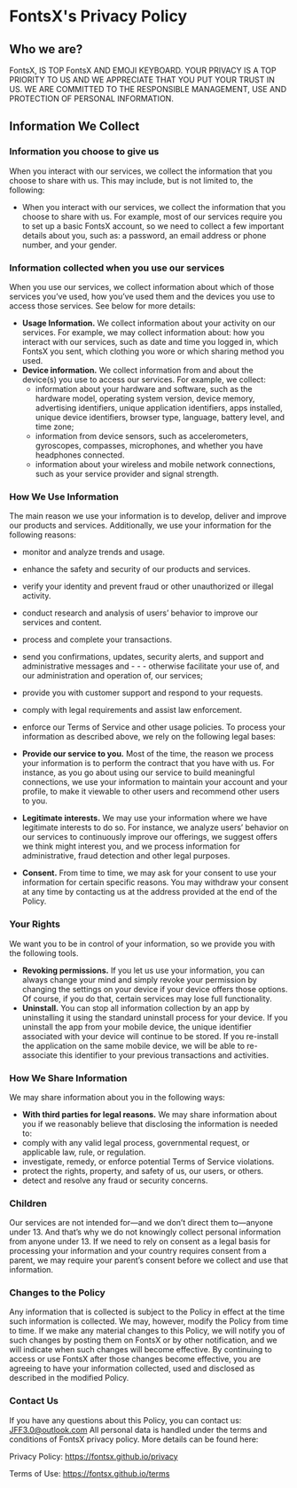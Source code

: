 # FontsX's Privacy Policy

## Who we are?

FontsX, IS TOP FontsX AND EMOJI KEYBOARD. YOUR PRIVACY IS A TOP PRIORITY TO US AND WE APPRECIATE THAT YOU PUT YOUR TRUST IN US. WE ARE COMMITTED TO THE RESPONSIBLE MANAGEMENT, USE AND PROTECTION OF PERSONAL INFORMATION.

## Information We Collect

### Information you choose to give us

When you interact with our services, we collect the information that you choose to share with us. This may include, but is not limited to, the following:

- When you interact with our services, we collect the information that you choose to share with us. For example, most of our services require you to set up a basic FontsX account, so we need to collect a few important details about you, such as: a password, an email address or phone number, and your gender.

### Information collected when you use our services

When you use our services, we collect information about which of those services you’ve used, how you’ve used them and the devices you use to access those services. See below for more details:

- **Usage Information.** We collect information about your activity on our services. For example, we may collect information about:
  how you interact with our services, such as date and time you logged in, which FontsX you sent, which clothing you wore or which sharing method you used.
- **Device information.** We collect information from and about the device(s) you use to access our services. For example, we collect:
  - information about your hardware and software, such as the hardware model, operating system version, device memory, advertising identifiers, unique application identifiers, apps installed, unique device identifiers, browser type, language, battery level, and time zone;
  - information from device sensors, such as accelerometers, gyroscopes, compasses, microphones, and whether you have headphones connected.
  - information about your wireless and mobile network connections, such as your service provider and signal strength.

### How We Use Information

The main reason we use your information is to develop, deliver and improve our products and services. Additionally, we use your information for the following reasons:

- monitor and analyze trends and usage.
- enhance the safety and security of our products and services.
- verify your identity and prevent fraud or other unauthorized or illegal activity.
- conduct research and analysis of users’ behavior to improve our services and content.
- process and complete your transactions.
- send you confirmations, updates, security alerts, and support and administrative messages and - - - otherwise facilitate your use of, and our administration and operation of, our services;
- provide you with customer support and respond to your requests.
- comply with legal requirements and assist law enforcement.
- enforce our Terms of Service and other usage policies.
  To process your information as described above, we rely on the following legal bases:

- **Provide our service to you.** Most of the time, the reason we process your information is to perform the contract that you have with us. For instance, as you go about using our service to build meaningful connections, we use your information to maintain your account and your profile, to make it viewable to other users and recommend other users to you.
- **Legitimate interests.** We may use your information where we have legitimate interests to do so. For instance, we analyze users’ behavior on our services to continuously improve our offerings, we suggest offers we think might interest you, and we process information for administrative, fraud detection and other legal purposes.
- **Consent.** From time to time, we may ask for your consent to use your information for certain specific reasons. You may withdraw your consent at any time by contacting us at the address provided at the end of the Policy.

### Your Rights

We want you to be in control of your information, so we provide you with the following tools.

- **Revoking permissions.** If you let us use your information, you can always change your mind and simply revoke your permission by changing the settings on your device if your device offers those options. Of course, if you do that, certain services may lose full functionality.
- **Uninstall.** You can stop all information collection by an app by uninstalling it using the standard uninstall process for your device. If you uninstall the app from your mobile device, the unique identifier associated with your device will continue to be stored. If you re-install the application on the same mobile device, we will be able to re-associate this identifier to your previous transactions and activities.

### How We Share Information

We may share information about you in the following ways:

- **With third parties for legal reasons.** We may share information about you if we reasonably believe that disclosing the information is needed to:
- comply with any valid legal process, governmental request, or applicable law, rule, or regulation.
- investigate, remedy, or enforce potential Terms of Service violations.
- protect the rights, property, and safety of us, our users, or others.
- detect and resolve any fraud or security concerns.

### Children

Our services are not intended for—and we don’t direct them to—anyone under 13. And that’s why we do not knowingly collect personal information from anyone under 13. If we need to rely on consent as a legal basis for processing your information and your country requires consent from a parent, we may require your parent’s consent before we collect and use that information.

### Changes to the Policy

Any information that is collected is subject to the Policy in effect at the time such information is collected. We may, however, modify the Policy from time to time. If we make any material changes to this Policy, we will notify you of such changes by posting them on FontsX or by other notification, and we will indicate when such changes will become effective. By continuing to access or use FontsX after those changes become effective, you are agreeing to have your information collected, used and disclosed as described in the modified Policy.

### Contact Us

If you have any questions about this Policy, you can contact us: JFF3.0@outlook.com
All personal data is handled under the terms and conditions of FontsX privacy policy. More details can be found here:

Privacy Policy: https://fontsx.github.io/privacy

Terms of Use: https://fontsx.github.io/terms
